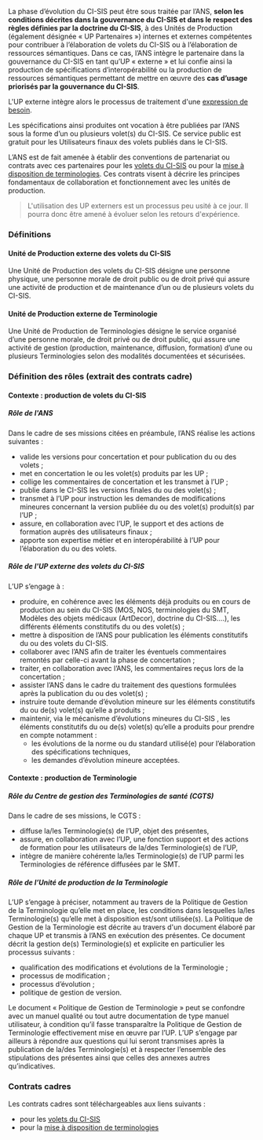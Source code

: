 La phase d’évolution du CI-SIS peut être sous traitée par l’ANS, **selon les conditions décrites dans la gouvernance du CI-SIS et dans le respect des règles définies par la doctrine du CI-SIS**, à des Unités de Production (également désignée « UP Partenaires ») internes et externes compétentes pour contribuer à l’élaboration de volets du CI-SIS ou à l’élaboration de ressources sémantiques. Dans ce cas, l’ANS intègre le partenaire dans la gouvernance du CI-SIS en tant qu’UP « externe » et lui confie ainsi la production de spécifications d’interopérabilité ou la production de ressources sémantiques permettant de mettre en œuvre des **cas d’usage priorisés par la gouvernance du CI-SIS**.

L'UP externe intègre alors le processus de traitement d'une [expression de besoin](ebe-cp.html).

Les spécifications ainsi produites ont vocation à être publiées par l’ANS sous la forme d’un ou plusieurs volet(s) du CI-SIS. Ce service public est gratuit pour les Utilisateurs finaux des volets publiés dans le CI-SIS.

L’ANS est de fait amenée à établir des conventions de partenariat ou contrats avec ces partenaires pour les [volets du CI-SIS](Contrat_Cadre_UP_Syntaxe.zip) ou pour la [mise à disposition de terminologies](Contrat_cadre_UP_Semantique.zip).
Ces contrats visent à décrire les principes fondamentaux de collaboration et fonctionnement avec les unités de production.

<blockquote class="stu-note">
	<p>L'utilisation des UP externers est un processus peu usité à ce jour. Il pourra donc être amené à évoluer selon les retours d'expérience.
    </p>
</blockquote>


### Définitions 

#### Unité de Production externe des volets du CI-SIS

Une Unité de Production des volets du CI-SIS désigne une personne physique, une personne morale de droit public ou de droit privé qui assure une activité de production et de maintenance d’un ou de plusieurs volets du CI-SIS.

#### Unité de Production externe de Terminologie

Une Unité de Production de Terminologies désigne le service organisé d’une personne morale, de droit privé ou de droit public, qui assure une activité de gestion (production, maintenance, diffusion, formation) d’une ou plusieurs Terminologies selon des modalités documentées et sécurisées.

### Définition des rôles (extrait des contrats cadre)

#### Contexte : production de volets du CI-SIS

##### Rôle de l'ANS

Dans le cadre de ses missions citées en préambule, l’ANS réalise les actions suivantes :

* valide les versions pour concertation et pour publication du ou des volets  ;
* met en concertation le ou les volet(s) produits par les UP  ;
* collige les commentaires de concertation et les transmet à l’UP ;
* publie dans le CI-SIS les versions finales du ou des volet(s) ;
* transmet à l’UP pour instruction les demandes de modifications mineures concernant la version publiée du ou des volet(s) produit(s) par l’UP ;
* assure, en collaboration avec l’UP, le support et des actions de formation auprès des utilisateurs finaux ;
* apporte son expertise métier et en interopérabilité à l’UP pour l’élaboration du ou des volets.

##### Rôle de l'UP externe des volets du CI-SIS

L’UP s’engage à :

* produire, en cohérence avec les éléments déjà produits ou en cours de production au sein du CI-SIS (MOS, NOS, terminologies du SMT, Modèles des objets médicaux (ArtDecor), doctrine du CI-SIS....), les différents éléments constitutifs du ou des volet(s) ;
* mettre à disposition de l’ANS pour publication les éléments constitutifs du ou des volets du CI-SIS.
* collaborer avec l’ANS afin de traiter les éventuels commentaires remontés par celle-ci avant la phase de concertation ;  
* traiter, en collaboration avec l’ANS, les commentaires reçus lors de la concertation ;
* assister l’ANS dans le cadre du traitement des questions formulées après la publication du ou des volet(s) ;
* instruire toute demande d’évolution mineure sur les éléments constitutifs du ou de(s) volet(s) qu’elle a produits ;
* maintenir, via le mécanisme d’évolutions mineures du CI-SIS , les éléments constitutifs du ou de(s) volet(s) qu’elle a produits pour prendre en compte notamment :
  * les évolutions de la norme ou du standard utilisé(e) pour l’élaboration des spécifications techniques,
  * les demandes d’évolution mineure acceptées.

#### Contexte : production de Terminologie

##### Rôle du Centre de gestion des Terminologies de santé (CGTS)

Dans le cadre de ses missions, le CGTS :

* diffuse la/les Terminologie(s) de l’UP, objet des présentes,
* assure, en collaboration avec  l’UP, une fonction support et des actions de formation pour les utilisateurs de la/des Terminologie(s) de l’UP,
* intègre de manière cohérente la/les Terminologie(s) de l’UP parmi les Terminologies de référence diffusées par le SMT.


##### Rôle de l’Unité de production de la Terminologie

L’UP s’engage à préciser, notamment au travers de la Politique de Gestion de la Terminologie qu’elle met en place, les conditions dans lesquelles la/les Terminologie(s) qu’elle met à disposition est/sont utilisée(s).
La Politique de Gestion de la Terminologie est décrite au travers d'un document élaboré par chaque UP et transmis à l’ANS en exécution des présentes. Ce document décrit la gestion de(s) Terminologie(s) et explicite en particulier les processus suivants :

* qualification des modifications et évolutions de la Terminologie ;
* processus de modification ;
* processus d’évolution ;
* politique de gestion de version.

Le document « Politique de Gestion de Terminologie » peut se confondre avec un manuel qualité ou tout autre documentation de type manuel utilisateur, à condition qu’il fasse transparaître la Politique de Gestion de Terminologie effectivement mise en œuvre par l’UP.
L’UP s’engage par ailleurs à répondre aux questions qui lui seront transmises après la publication de la/des Terminologie(s) et à respecter l’ensemble des stipulations des présentes ainsi que celles des annexes autres qu’indicatives.

### Contrats cadres

Les contrats cadres sont téléchargeables aux liens suivants :

* pour les [volets du CI-SIS](Contrat_Cadre_UP_Syntaxe.zip) 
* pour la [mise à disposition de terminologies](Contrat_cadre_UP_Semantique.zip)

